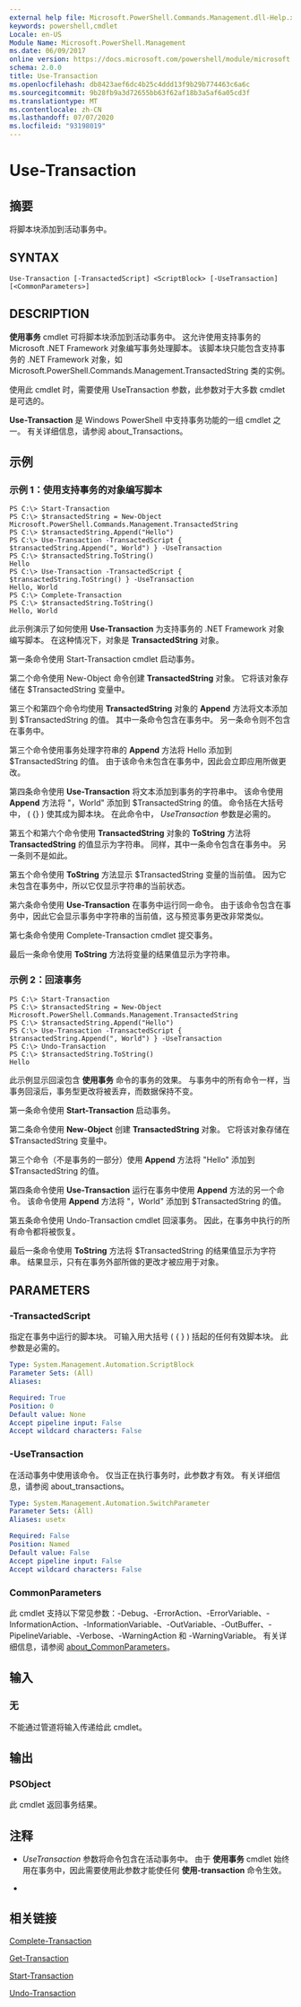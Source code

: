 ```yaml
---
external help file: Microsoft.PowerShell.Commands.Management.dll-Help.xml
keywords: powershell,cmdlet
Locale: en-US
Module Name: Microsoft.PowerShell.Management
ms.date: 06/09/2017
online version: https://docs.microsoft.com/powershell/module/microsoft.powershell.management/use-transaction?view=powershell-5.1&WT.mc_id=ps-gethelp
schema: 2.0.0
title: Use-Transaction
ms.openlocfilehash: db8423aef6dc4b25c4ddd13f9b29b774463c6a6c
ms.sourcegitcommit: 9b28fb9a3d72655bb63f62af18b3a5af6a05cd3f
ms.translationtype: MT
ms.contentlocale: zh-CN
ms.lasthandoff: 07/07/2020
ms.locfileid: "93198019"
---
```

# Use-Transaction

## 摘要
将脚本块添加到活动事务中。

## SYNTAX

```
Use-Transaction [-TransactedScript] <ScriptBlock> [-UseTransaction] [<CommonParameters>]
```

## DESCRIPTION
**使用事务** cmdlet 可将脚本块添加到活动事务中。
这允许使用支持事务的 Microsoft .NET Framework 对象编写事务处理脚本。
该脚本块只能包含支持事务的 .NET Framework 对象，如 Microsoft.PowerShell.Commands.Management.TransactedString 类的实例。

使用此 cmdlet 时，需要使用 UseTransaction  参数，此参数对于大多数 cmdlet 是可选的。

**Use-Transaction** 是 Windows PowerShell 中支持事务功能的一组 cmdlet 之一。
有关详细信息，请参阅 about_Transactions。

## 示例

### 示例 1：使用支持事务的对象编写脚本

```
PS C:\> Start-Transaction
PS C:\> $transactedString = New-Object Microsoft.PowerShell.Commands.Management.TransactedString
PS C:\> $transactedString.Append("Hello")
PS C:\> Use-Transaction -TransactedScript { $transactedString.Append(", World") } -UseTransaction
PS C:\> $transactedString.ToString()
Hello
PS C:\> Use-Transaction -TransactedScript { $transactedString.ToString() } -UseTransaction
Hello, World
PS C:\> Complete-Transaction
PS C:\> $transactedString.ToString()
Hello, World
```

此示例演示了如何使用 **Use-Transaction** 为支持事务的 .NET Framework 对象编写脚本。
在这种情况下，对象是 **TransactedString** 对象。

第一条命令使用 Start-Transaction cmdlet 启动事务。

第二个命令使用 New-Object 命令创建 **TransactedString** 对象。
它将该对象存储在 $TransactedString 变量中。

第三个和第四个命令均使用 **TransactedString** 对象的 **Append** 方法将文本添加到 $TransactedString 的值。
其中一条命令包含在事务中。
另一条命令则不包含在事务中。

第三个命令使用事务处理字符串的 **Append** 方法将 Hello 添加到 $TransactedString 的值。
由于该命令未包含在事务中，因此会立即应用所做更改。

第四条命令使用 **Use-Transaction** 将文本添加到事务的字符串中。
该命令使用 **Append** 方法将 "，World" 添加到 $TransactedString 的值。
命令括在大括号中， ( {} ) 使其成为脚本块。
在此命令中， *UseTransaction* 参数是必需的。

第五个和第六个命令使用 **TransactedString** 对象的 **ToString** 方法将 **TransactedString** 的值显示为字符串。
同样，其中一条命令包含在事务中。
另一条则不是如此。

第五个命令使用 **ToString** 方法显示 $TransactedString 变量的当前值。
因为它未包含在事务中，所以它仅显示字符串的当前状态。

第六条命令使用 **Use-Transaction** 在事务中运行同一命令。
由于该命令包含在事务中，因此它会显示事务中字符串的当前值，这与预览事务更改非常类似。

第七条命令使用 Complete-Transaction cmdlet 提交事务。

最后一条命令使用 **ToString** 方法将变量的结果值显示为字符串。

### 示例 2：回滚事务

```
PS C:\> Start-Transaction
PS C:\> $transactedString = New-Object Microsoft.PowerShell.Commands.Management.TransactedString
PS C:\> $transactedString.Append("Hello")
PS C:\> Use-Transaction -TransactedScript { $transactedString.Append(", World") } -UseTransaction
PS C:\> Undo-Transaction
PS C:\> $transactedString.ToString()
Hello
```

此示例显示回滚包含 **使用事务** 命令的事务的效果。
与事务中的所有命令一样，当事务回滚后，事务型更改将被丢弃，而数据保持不变。

第一条命令使用 **Start-Transaction** 启动事务。

第二条命令使用 **New-Object** 创建 **TransactedString** 对象。
它将该对象存储在 $TransactedString 变量中。

第三个命令（不是事务的一部分）使用 **Append** 方法将 "Hello" 添加到 $TransactedString 的值。

第四条命令使用 **Use-Transaction** 运行在事务中使用 **Append** 方法的另一个命令。
该命令使用 **Append** 方法将 "，World" 添加到 $TransactedString 的值。

第五条命令使用 Undo-Transaction cmdlet 回滚事务。
因此，在事务中执行的所有命令都将被恢复。

最后一条命令使用 **ToString** 方法将 $TransactedString 的结果值显示为字符串。
结果显示，只有在事务外部所做的更改才被应用于对象。

## PARAMETERS

### -TransactedScript
指定在事务中运行的脚本块。
可输入用大括号 ( { } ) 括起的任何有效脚本块。
此参数是必需的。

```yaml
Type: System.Management.Automation.ScriptBlock
Parameter Sets: (All)
Aliases:

Required: True
Position: 0
Default value: None
Accept pipeline input: False
Accept wildcard characters: False
```

### -UseTransaction
在活动事务中使用该命令。
仅当正在执行事务时，此参数才有效。
有关详细信息，请参阅 about_transactions。

```yaml
Type: System.Management.Automation.SwitchParameter
Parameter Sets: (All)
Aliases: usetx

Required: False
Position: Named
Default value: False
Accept pipeline input: False
Accept wildcard characters: False
```

### CommonParameters
此 cmdlet 支持以下常见参数：-Debug、-ErrorAction、-ErrorVariable、-InformationAction、-InformationVariable、-OutVariable、-OutBuffer、-PipelineVariable、-Verbose、-WarningAction 和 -WarningVariable。 有关详细信息，请参阅 [about_CommonParameters](https://go.microsoft.com/fwlink/?LinkID=113216)。

## 输入

### 无
不能通过管道将输入传递给此 cmdlet。

## 输出

### PSObject
此 cmdlet 返回事务结果。

## 注释

* *UseTransaction* 参数将命令包含在活动事务中。 由于 **使用事务** cmdlet 始终用在事务中，因此需要使用此参数才能使任何 **使用-transaction** 命令生效。

*

## 相关链接

[Complete-Transaction](Complete-Transaction.md)

[Get-Transaction](Get-Transaction.md)

[Start-Transaction](Start-Transaction.md)

[Undo-Transaction](Undo-Transaction.md)
